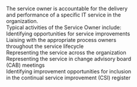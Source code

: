 The service owner is accountable for the delivery  
and performance of a specific IT service in the  
organization.  
Typical activities of the Service Owner include:  
Identifying opportunities for service improvements  
Liaising with the appropriate process owners  
throughout the service lifecycle  
Representing the service across the organization  
Representing the service in change advisory board  
(CAB) meetings  
Identifying improvement opportunities for inclusion  
in the continual service improvement (CSI) register